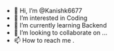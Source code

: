 - 👋 Hi, I’m @Kanishk6677
- 👀 I’m interested in Coding
- 🌱 I’m currently learning Backend
- 💞️ I’m looking to collaborate on ...
- 📫 How to reach me .

<!---
Kanishk6677/Kanishk6677 is a ✨ special ✨ repository because its `README.md` (this file) appears on your GitHub profile.
You can click the Preview link to take a look at your changes.
--->
